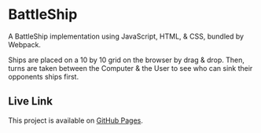 # BattleShip

A BattleShip implementation using JavaScript, HTML, & CSS, bundled by Webpack. 

Ships are placed on a 10 by 10 grid on the browser by drag & drop. Then, turns are taken between the Computer & the User to see who can sink their opponents ships first. 

## Live Link
This project is available on [GitHub Pages](https://parth099.github.io/BattleShip/).
